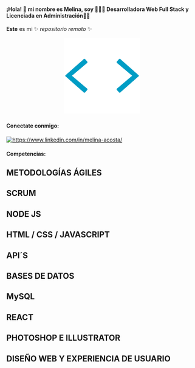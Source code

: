  #### ¡Hola! 👋 mi nombre es Melina, soy 📌👩‍💻 Desarrolladora Web Full Stack y Licenciada en Administración👩‍🎓
**Este** es mi ✨ _repositorio remoto_ ✨ 
<p align="center"><a> <img src="/tenor.gif" alt="image" style="height: 200px;"></a></p>

<h4 align="left">Conectate conmigo:</h4>
<p align="left">
<a href="https://www.linkedin.com/in/melina-acosta/" target="_blank"><img align="center" src="https://cdn.jsdelivr.net/npm/simple-icons@3.0.1/icons/linkedin.svg" alt="https://www.linkedin.com/in/melina-acosta/" height="30" width="40" /></a>
</p>

<h4 align="left">Competencias:</h4>

## METODOLOGÍAS ÁGILES

## SCRUM

## NODE JS

## HTML / CSS / JAVASCRIPT

## API´S

## BASES DE DATOS 

## MySQL

## REACT

## PHOTOSHOP E ILLUSTRATOR

## DISEÑO WEB Y EXPERIENCIA DE USUARIO
